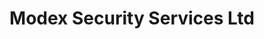 ---
title: "Modex Security Services Ltd"
url: /chester-le-street/modex-security-services-ltd/
shop: security
---